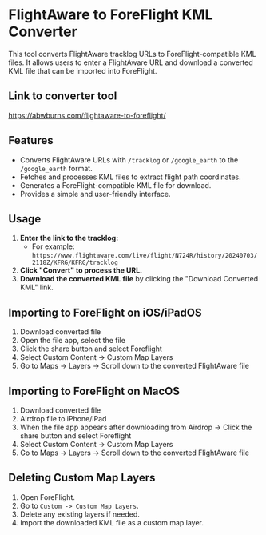 # FlightAware to ForeFlight KML Converter

This tool converts FlightAware tracklog URLs to ForeFlight-compatible KML files. It allows users to enter a FlightAware URL and download a converted KML file that can be imported into ForeFlight.

## Link to converter tool

https://abwburns.com/flightaware-to-foreflight/

## Features

- Converts FlightAware URLs with `/tracklog` or `/google_earth` to the `/google_earth` format.
- Fetches and processes KML files to extract flight path coordinates.
- Generates a ForeFlight-compatible KML file for download.
- Provides a simple and user-friendly interface.

## Usage

1. **Enter the link to the tracklog:**
   - For example: `https://www.flightaware.com/live/flight/N724R/history/20240703/2118Z/KFRG/KFRG/tracklog`
2. **Click "Convert" to process the URL.**
3. **Download the converted KML file** by clicking the "Download Converted KML" link.

## Importing to ForeFlight on iOS/iPadOS
1. Download converted file
2. Open the file app, select the file
3. Click the share button and select Foreflight
4. Select Custom Content -> Custom Map Layers
5. Go to Maps -> Layers -> Scroll down to the converted FlightAware file

## Importing to ForeFlight on MacOS
1. Download converted file
2. Airdrop file to iPhone/iPad
3. When the file app appears after downloading from Airdrop -> Click the share button and select Foreflight
4. Select Custom Content -> Custom Map Layers
5. Go to Maps -> Layers -> Scroll down to the converted FlightAware file

## Deleting Custom Map Layers
1. Open ForeFlight.
2. Go to `Custom -> Custom Map Layers`.
3. Delete any existing layers if needed.
4. Import the downloaded KML file as a custom map layer.
